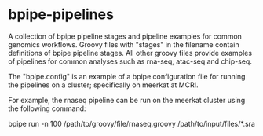 # bpipe-pipelines
A collection of bpipe pipeline stages and pipeline examples for common genomics workflows. Groovy files with "stages" in the filename contain definitions of bpipe pipeline stages. All other groovy files provide examples of pipelines for common analyses such as rna-seq, atac-seq and chip-seq.

The "bpipe.config" is an example of a bpipe configuration file for running the pipelines on a cluster; specifically on meerkat at MCRI.

For example, the rnaseq pipeline can be run on the meerkat cluster using the following command:

bpipe run -n 100 /path/to/groovy/file/rnaseq.groovy /path/to/input/files/\*.sra
